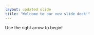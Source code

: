 ```yaml
---
layout: updated slide
title: "Welcome to our new slide deck!"
---
```


Use the right arrow to begin!
